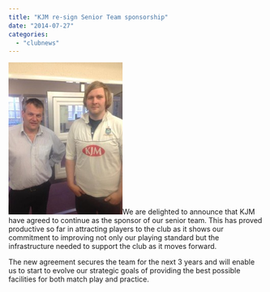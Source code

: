 ```yaml
---
title: "KJM re-sign Senior Team sponsorship"
date: "2014-07-27"
categories: 
  - "clubnews"
---
```


[![KJM re-sign Senior Team sponsorship](images/6400591_orig-225x300.jpg)](http://wherwellcc.co.uk/wp-content/uploads/2014/07/6400591_orig.jpg)We are delighted to announce that KJM have agreed to continue as the sponsor of our senior team. This has proved productive so far in attracting players to the club as it shows our commitment to improving not only our playing standard but the infrastructure needed to support the club as it moves forward.

The new agreement secures the team for the next 3 years and will enable us to start to evolve our strategic goals of providing the best possible facilities for both match play and practice.
